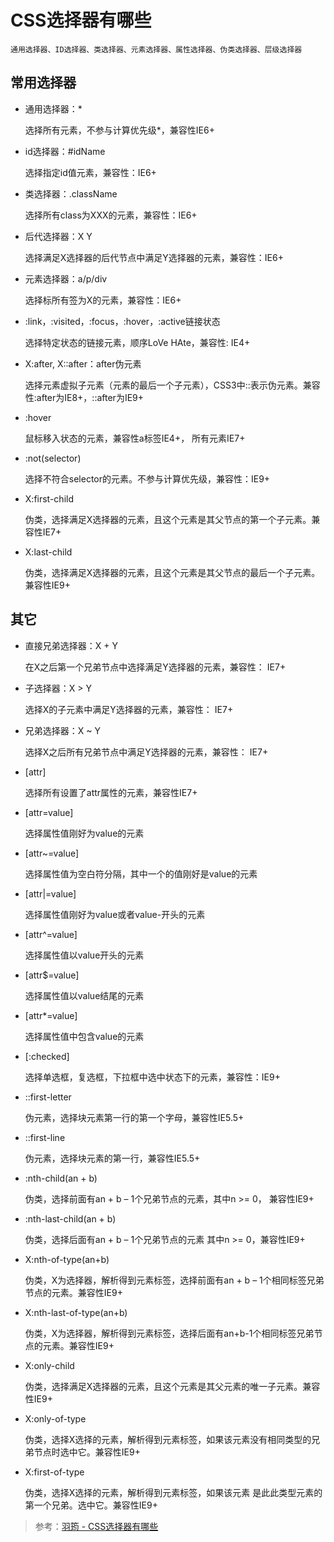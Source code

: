 # CSS选择器有哪些

	通用选择器、ID选择器、类选择器、元素选择器、属性选择器、伪类选择器、层级选择器

## 常用选择器

* 通用选择器：*

	选择所有元素，不参与计算优先级*，兼容性IE6+

* id选择器：#idName

	选择指定id值元素，兼容性：IE6+

* 类选择器：.className

	选择所有class为XXX的元素，兼容性：IE6+

* 后代选择器：X Y

	选择满足X选择器的后代节点中满足Y选择器的元素，兼容性：IE6+

* 元素选择器：a/p/div

	选择标所有签为X的元素，兼容性：IE6+

* :link，:visited，:focus，:hover，:active链接状态

	选择特定状态的链接元素，顺序LoVe HAte，兼容性: IE4+

* X:after, X::after：after伪元素

	选择元素虚拟子元素（元素的最后一个子元素），CSS3中::表示伪元素。兼容性:after为IE8+，::after为IE9+

* :hover

	鼠标移入状态的元素，兼容性a标签IE4+， 所有元素IE7+

* :not(selector)

	选择不符合selector的元素。不参与计算优先级，兼容性：IE9+

* X:first-child

	伪类，选择满足X选择器的元素，且这个元素是其父节点的第一个子元素。兼容性IE7+

* X:last-child

	伪类，选择满足X选择器的元素，且这个元素是其父节点的最后一个子元素。兼容性IE9+

## 其它

* 直接兄弟选择器：X + Y

	在X之后第一个兄弟节点中选择满足Y选择器的元素，兼容性： IE7+

* 子选择器：X > Y

	选择X的子元素中满足Y选择器的元素，兼容性： IE7+

* 兄弟选择器：X ~ Y

	选择X之后所有兄弟节点中满足Y选择器的元素，兼容性： IE7+

* [attr]

	选择所有设置了attr属性的元素，兼容性IE7+

* [attr=value]

	选择属性值刚好为value的元素

* [attr~=value]

	选择属性值为空白符分隔，其中一个的值刚好是value的元素

* [attr|=value]

	选择属性值刚好为value或者value-开头的元素

* [attr^=value]

	选择属性值以value开头的元素

* [attr$=value]

	选择属性值以value结尾的元素

* [attr*=value]

	选择属性值中包含value的元素

* [:checked]

	选择单选框，复选框，下拉框中选中状态下的元素，兼容性：IE9+

* ::first-letter

	伪元素，选择块元素第一行的第一个字母，兼容性IE5.5+

* ::first-line

	伪元素，选择块元素的第一行，兼容性IE5.5+

* :nth-child(an + b)

	伪类，选择前面有an + b – 1个兄弟节点的元素，其中n >= 0， 兼容性IE9+

* :nth-last-child(an + b)

	伪类，选择后面有an + b – 1个兄弟节点的元素 其中n >= 0，兼容性IE9+

* X:nth-of-type(an+b)

	伪类，X为选择器，解析得到元素标签，选择前面有an + b – 1个相同标签兄弟节点的元素。兼容性IE9+

* X:nth-last-of-type(an+b)

	伪类，X为选择器，解析得到元素标签，选择后面有an+b-1个相同标签兄弟节点的元素。兼容性IE9+

* X:only-child

	伪类，选择满足X选择器的元素，且这个元素是其父元素的唯一子元素。兼容性IE9+

* X:only-of-type

	伪类，选择X选择的元素，解析得到元素标签，如果该元素没有相同类型的兄弟节点时选中它。兼容性IE9+

* X:first-of-type

	伪类，选择X选择的元素，解析得到元素标签，如果该元素 是此此类型元素的第一个兄弟。选中它。兼容性IE9+

> 参考：[羽筠 - CSS选择器有哪些](https://blog.csdn.net/qq_16494241/article/details/51364190)
